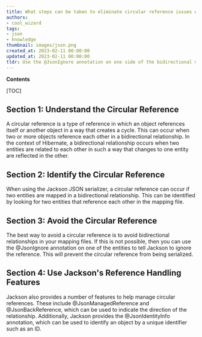 ```yaml
---
title: What steps can be taken to eliminate circular reference issues when using hibernate bidirectional mapping with JSON serialization?
authors:
- cool_wizard
tags:
- json
- knowledge
thumbnail: images/json.png
created_at: 2023-02-11 00:00:00
updated_at: 2023-02-11 00:00:00
tldr: Use the @JsonIgnore annotation on one side of the bidirectional mapping to break the circular reference.
---
```


**Contents**

[TOC]

## Section 1: Understand the Circular Reference
A circular reference is a type of reference in which an object references itself or another object in a way that creates a cycle. This can occur when two or more objects reference each other in a bidirectional relationship. In the context of Hibernate, a bidirectional relationship occurs when two entities are related to each other in such a way that changes to one entity are reflected in the other.

## Section 2: Identify the Circular Reference
When using the Jackson JSON serializer, a circular reference can occur if two entities are mapped in a bidirectional relationship. This can be identified by looking for two entities that reference each other in the mapping file.

## Section 3: Avoid the Circular Reference
The best way to avoid a circular reference is to avoid bidirectional relationships in your mapping files. If this is not possible, then you can use the @JsonIgnore annotation on one of the entities to tell Jackson to ignore the reference. This will prevent the circular reference from being serialized.

## Section 4: Use Jackson's Reference Handling Features
Jackson also provides a number of features to help manage circular references. These include @JsonManagedReference and @JsonBackReference, which can be used to indicate the direction of the relationship. Additionally, Jackson provides the @JsonIdentityInfo annotation, which can be used to identify an object by a unique identifier such as an ID.
